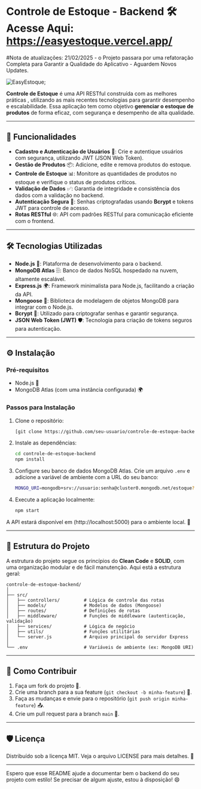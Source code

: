 # Controle de Estoque - Backend 🛠️ Acesse Aqui: https://easyestoque.vercel.app/

#Nota de atualizações: 21/02/2025 - o Projeto passara por uma  refatoração Completa para Garantir a Qualidade do Aplicativo - Aguardem Novos Updates.

![EasyEstoque](https://i.imgur.com/T72fIE7.png);


**Controle de Estoque** é uma API RESTful construída com as melhores práticas , utilizando as mais recentes tecnologias para garantir desempenho e escalabilidade. Essa aplicação tem como objetivo **gerenciar o estoque de produtos** de forma eficaz, com segurança e desempenho de alta qualidade.

---

## 🚀 Funcionalidades

- **Cadastro e Autenticação de Usuários** 👤: Crie e autentique usuários com segurança, utilizando JWT (JSON Web Token).
- **Gestão de Produtos** 📦: Adicione, edite e remova produtos do estoque.
- **Controle de Estoque** 📊: Monitore as quantidades de produtos no estoque e verifique o status de produtos críticos.
- **Validação de Dados** ✅: Garantia de integridade e consistência dos dados com a validação no backend.
- **Autenticação Segura** 🔐: Senhas criptografadas usando **Bcrypt** e tokens JWT para controle de acesso.
- **Rotas RESTful** 🌐: API com padrões RESTful para comunicação eficiente com o frontend.

---

## 🛠️ Tecnologias Utilizadas

- **Node.js** 🚀: Plataforma de desenvolvimento para o backend.
- **MongoDB Atlas** 🗄️: Banco de dados NoSQL hospedado na nuvem, altamente escalável.
- **Express.js** 🌍: Framework minimalista para Node.js, facilitando a criação da API.
- **Mongoose** 🧩: Biblioteca de modelagem de objetos MongoDB para integrar com o Node.js.
- **Bcrypt** 🔑: Utilizado para criptografar senhas e garantir segurança.
- **JSON Web Token (JWT)** 🛡️: Tecnologia para criação de tokens seguros para autenticação.

---

## ⚙️ Instalação

### Pré-requisitos

- Node.js 🚀
- MongoDB Atlas (com uma instância configurada) 🌍

### Passos para Instalação

1. Clone o repositório:

   ```bash
   [git clone https://github.com/seu-usuario/controle-de-estoque-backend.git](https://github.com/FigueiredoTiago/ApiRest-ControleEstoque.git)
   ```

2. Instale as dependências:

   ```bash
   cd controle-de-estoque-backend
   npm install
   ```

3. Configure seu banco de dados MongoDB Atlas. Crie um arquivo `.env` e adicione a variável de ambiente com a URL do seu banco:

   ```bash
   MONGO_URI=mongodb+srv://usuario:senha@cluster0.mongodb.net/estoque?retryWrites=true&w=majority
   ```

4. Execute a aplicação localmente:

   ```bash
   npm start
   ```

A API estará disponível em (http://localhost:5000) para o ambiente local. 🌱

---

## 📑 Estrutura do Projeto

A estrutura do projeto segue os princípios do **Clean Code** e **SOLID**, com uma organização modular e de fácil manutenção. Aqui está a estrutura geral:

```
controle-de-estoque-backend/
│
├── src/
│   ├── controllers/         # Lógica de controle das rotas
│   ├── models/              # Modelos de dados (Mongoose)
│   ├── routes/              # Definições de rotas
│   ├── middleware/          # Funções de middleware (autenticação, validação)
│   ├── services/            # Lógica de negócio
│   ├── utils/               # Funções utilitárias
│   └── server.js            # Arquivo principal do servidor Express
│
└── .env                     # Variáveis de ambiente (ex: MongoDB URI)
```

---

## 🤝 Como Contribuir

1. Faça um fork do projeto 🍴.
2. Crie uma branch para a sua feature (`git checkout -b minha-feature`) 🔧.
3. Faça as mudanças e envie para o repositório (`git push origin minha-feature`) 📤.
4. Crie um pull request para a branch `main` 🔄.

---

## 🛡️ Licença

Distribuído sob a licença MIT. Veja o arquivo LICENSE para mais detalhes. 📄

---

Espero que esse README ajude a documentar bem o backend do seu projeto com estilo! Se precisar de algum ajuste, estou à disposição! 😄

